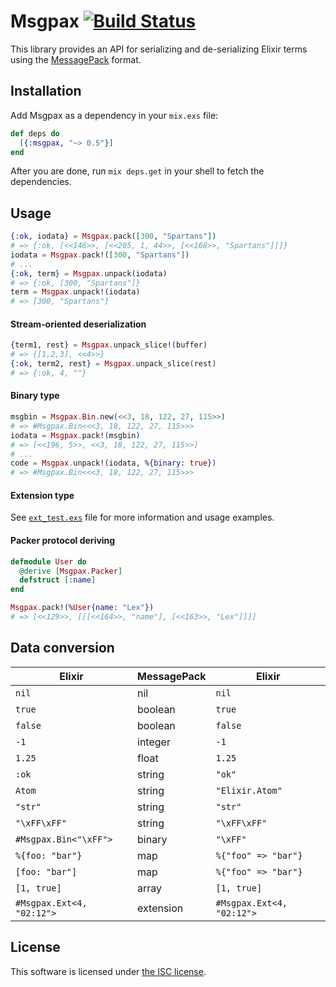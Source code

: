 # Msgpax [![Build Status](https://travis-ci.org/lexmag/msgpax.svg)](https://travis-ci.org/lexmag/msgpax)

This library provides an API for serializing and de-serializing Elixir terms using the [MessagePack](http://msgpack.org/) format.

## Installation

Add Msgpax as a dependency in your `mix.exs` file:

```elixir
def deps do
  [{:msgpax, "~> 0.5"}]
end
```

After you are done, run `mix deps.get` in your shell to fetch the dependencies.

## Usage

```elixir
{:ok, iodata} = Msgpax.pack([300, "Spartans"])
# => {:ok, [<<146>>, [<<205, 1, 44>>, [<<168>>, "Spartans"]]]}
iodata = Msgpax.pack!([300, "Spartans"])
# ...
{:ok, term} = Msgpax.unpack(iodata)
# => {:ok, [300, "Spartans"]}
term = Msgpax.unpack!(iodata)
# => [300, "Spartans"]
```

#### Stream-oriented deserialization

```elixir
{term1, rest} = Msgpax.unpack_slice!(buffer)
# => {[1,2,3], <<4>>}
{:ok, term2, rest} = Msgpax.unpack_slice(rest)
# => {:ok, 4, ""}
```

#### Binary type

```elixir
msgbin = Msgpax.Bin.new(<<3, 18, 122, 27, 115>>)
# => #Msgpax.Bin<<<3, 18, 122, 27, 115>>>
iodata = Msgpax.pack!(msgbin)
# => [<<196, 5>>, <<3, 18, 122, 27, 115>>]
# ...
code = Msgpax.unpack!(iodata, %{binary: true})
# => #Msgpax.Bin<<<3, 18, 122, 27, 115>>>
```

#### Extension type

See [`ext_test.exs`](./test/msgpax/ext_test.exs)
file for more information and usage examples.

#### Packer protocol deriving

```elixir
defmodule User do
  @derive [Msgpax.Packer]
  defstruct [:name]
end

Msgpax.pack!(%User{name: "Lex"})
# => [<<129>>, [[[<<164>>, "name"], [<<163>>, "Lex"]]]]
```

## Data conversion

Elixir                         | MessagePack   | Elixir
------------------------------ | ------------- | -------------
`nil`                          | nil           | `nil`
`true`                         | boolean       | `true`
`false`                        | boolean       | `false`
`-1`                           | integer       | `-1`
`1.25`                         | float         | `1.25`
`:ok`                          | string        | `"ok"`
`Atom`                         | string        | `"Elixir.Atom"`
`"str"`                        | string        | `"str"`
`"\xFF\xFF"`                   | string        | `"\xFF\xFF"`
`#Msgpax.Bin<"\xFF">`          | binary        | `"\xFF"`
`%{foo: "bar"}`                | map           | `%{"foo" => "bar"}`
`[foo: "bar"]`                 | map           | `%{"foo" => "bar"}`
`[1, true]`                    | array         | `[1, true]`
`#Msgpax.Ext<4, "02:12">`      | extension     | `#Msgpax.Ext<4, "02:12">`

## License

This software is licensed under [the ISC license](LICENSE).
